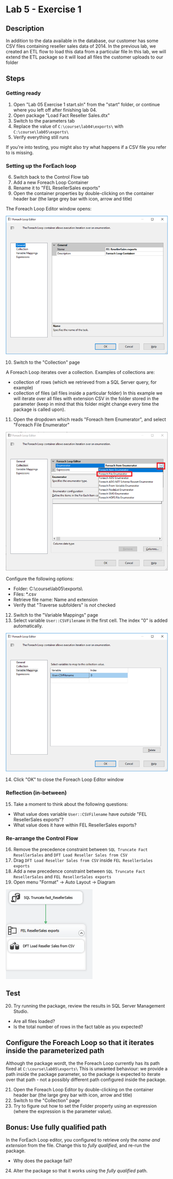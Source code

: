 # Lab 5 - Exercise 1

## Description
In addition to the data available in the database, our customer has some CSV files containing reseller sales data of 2014.
In the previous lab, we created an ETL flow to load this data from a particular file
In this lab, we will extend the ETL package so it will load all files the customer uploads to our folder

## Steps

### Getting ready
1. Open "Lab 05 Exercise 1 start.sln" from the "start" folder, or continue where you left off after finishing lab 04.
2. Open package "Load Fact Reseller Sales.dtx"
3. Switch to the parameters tab
4. Replace the value of `C:\course\lab04\exports\` with `C:\course\lab05\exports\`
5. Verify everything still runs

If you're into testing, you might also try what happens if a CSV file you refer to is missing.

### Setting up the ForEach loop
6. Switch back to the Control Flow tab
7. Add a new Foreach Loop Container
8. Rename it to "FEL ResellerSales exports"
9. Open the container properties by double-clicking on the container header bar (the large grey bar with icon, arrow and title)

The Foreach Loop Editor window opens:

![ForEach Loop Editor](img/1-fel-editor.PNG)

10. Switch to the "Collection" page

A Foreach Loop iterates over a collection. Examples of collections are:
  * collection of rows (which we retrieved from a SQL Server query, for example)
  * collection of files (all files inside a particular folder)
In this example we will iterate over all files with extension CSV in the folder stored in the parameter (keep in mind that this folder might change every time the package is called upon).


11. Open the dropdown which reads "Foreach Item Enumerator", and select "Foreach File Enumerator"

![Select Foreach File](img/2-fel-choosefile.PNG)

Configure the following options:
 * Folder: C:\course\lab05\exports\
 * Files: *.csv
 * Retrieve file name: Name and extension
 * Verify that "Traverse subfolders" is *not* checked

12. Switch to the "Variable Mappings" page
13. Select variable `User::CSVFilename` in the first cell. The index "0" is added automatically.

![Variable Mapping](img/3-fel-variables.png)

14. Click "OK" to close the Foreach Loop Editor window

### Reflection (in-between)
15. Take a moment to think about the following questions:
  * What value does variable `User::CSVFilename` have *outside* "FEL ResellerSales exports"?
  * What value does it have within FEL ResellerSales exports?

### Re-arrange the Control Flow
16. Remove the precedence constraint between `SQL Truncate Fact ResellerSales` and `DFT Load Reseller Sales from CSV`
17. Drag `DFT Load Reseller Sales from CSV` inside `FEL ResellerSales exports`
18. Add a new precedence constraint between  `SQL Truncate Fact ResellerSales` and `FEL ResellerSales exports`
19. Open menu "Format" -> Auto Layout -> Diagram

![Re-arranged control flow](img/4-fel-arranged.png)

## Test
20. Try running the package, review the results in SQL Server Management Studio. 

  * Are all files loaded?
  * Is the total number of rows in the fact table as you expected?

## Configure the Foreach Loop so that it iterates inside the parameterized path
Although the package wordt, the the Foreach Loop currently has its path fixed at `C:\course\lab05\exports\`
This is unwanted behaviour: we provide a path inside the package parameter, so the package is expected to iterate over that path - not a possibly different path configured inside the package.

21. Open the Foreach Loop Editor by double-clicking on the container header bar (the large grey bar with icon, arrow and title)
22. Switch to the "Collection" page
23. Try to figure out how to set the Folder property using an expression (where the expression is the parameter value).

  
## Bonus: Use fully qualified path
In the ForEach Loop editor, you configured to retrieve only the *name and extension* from the file.
Change this to *fully qualified*, and re-run the package.
  * Why does the package fail?

24. Alter the package so that it works using the *fully qualified* path.


